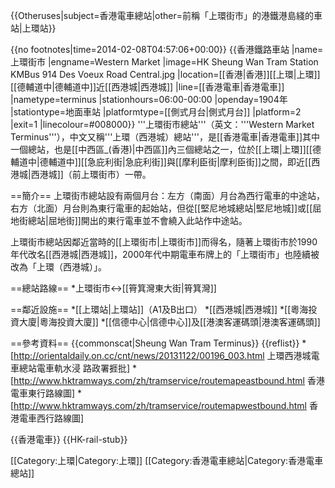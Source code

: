 {{Otheruses|subject=香港電車總站|other=前稱「上環街市」的港鐵港島綫的車站|上環站}}

{{no footnotes|time=2014-02-08T04:57:06+00:00}}
{{香港鐵路車站
|name=上環街市
|engname=Western Market 
|image=HK Sheung Wan Tram Station KMBus 914 Des Voeux Road Central.jpg
|location=[[香港|香港]][[上環|上環]][[德輔道中|德輔道中]]近[[西港城|西港城]]
|line=[[香港電車|香港電車]]
|nametype=terminus
|stationhours=06:00-00:00
|openday=1904年
|stationtype=地面車站
|platformtype=[[側式月台|側式月台]]
|platform=2
|exit=1
|linecolour=#008000}}
'''上環街市總站'''（英文：'''Western Market Terminus'''），中文又稱'''上環（西港城）總站'''，是[[香港電車|香港電車]]其中一個總站，也是[[中西區_(香港)|中西區]]內三個總站之一，位於[[上環|上環]][[德輔道中|德輔道中]][[急庇利街|急庇利街]]與[[摩利臣街|摩利臣街]]之間，即近[[西港城|西港城]]（前上環街市）一帶。

==簡介==
上環街市總站設有兩個月台：左方（南面）月台為西行電車的中途站，右方（北面）月台則為東行電車的起始站，但從[[堅尼地城總站|堅尼地城]]或[[屈地街總站|屈地街]]開出的東行電車並不會繞入此站作中途站。

上環街市總站因鄰近當時的[[上環街市|上環街市]]而得名，隨著上環街市於1990年代改名[[西港城|西港城]]，2000年代中期電車布牌上的「上環街市」也陸續被改為「上環（西港城）」。

==總站路線==
*上環街市↔[[筲箕灣東大街|筲箕灣]]

==鄰近設施==
*[[上環站|上環站]]（A1及B出口）
*[[西港城|西港城]]
*[[粵海投資大廈|粵海投資大廈]]
*[[信德中心|信德中心]]及[[港澳客運碼頭|港澳客運碼頭]]

==參考資料==
{{commonscat|Sheung Wan Tram Terminus}}
{{reflist}}
*[http://orientaldaily.on.cc/cnt/news/20131122/00196_003.html 上環西港城電車總站電車軌水浸 路政署捱批]
*[http://www.hktramways.com/zh/tramservice/routemapeastbound.html 香港電車東行路線圖]
*[http://www.hktramways.com/zh/tramservice/routemapwestbound.html 香港電車西行路線圖]


{{香港電車}}
{{HK-rail-stub}}

[[Category:上環|Category:上環]]
[[Category:香港電車總站|Category:香港電車總站]]
